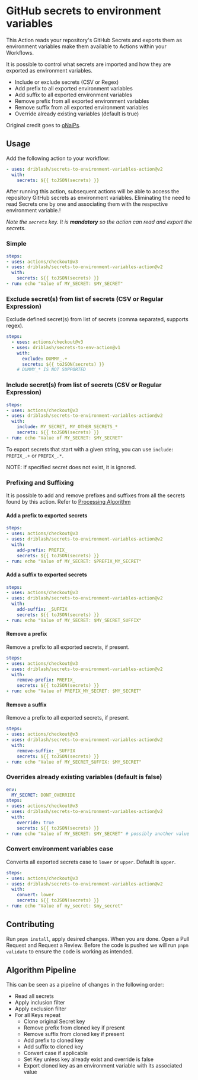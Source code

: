 # GitHub secrets to environment variables

This Action reads your repository's GitHub Secrets and exports them as environment variables make them available to Actions within your Workflows.

It is possible to control what secrets are imported and how they are exported as environment variables.

- Include or exclude secrets (CSV or Regex)
- Add prefix to all exported environment variables
- Add suffix to all exported environment variables
- Remove prefix from all exported environment variables
- Remove suffix from all exported environment variables
- Override already existing variables (default is true)

Original credit goes to [oNaiPs](https://github.com/oNaiPs/secrets-to-env-action).

## Usage

Add the following action to your workflow:

```yaml
- uses: driblash/secrets-to-environment-variables-action@v2
  with:
    secrets: ${{ toJSON(secrets) }}
```

After running this action, subsequent actions will be able to access the repository GitHub secrets as environment variables. Eliminating the need to read Secrets one by one and associating them with the respective environment variable.!

_Note the `secrets` key. It is **mandatory** so the action can read and export the secrets._

### Simple

```yaml
steps:
- uses: actions/checkout@v3
- uses: driblash/secrets-to-environment-variables-action@v2
  with:
    secrets: ${{ toJSON(secrets) }}
- run: echo "Value of MY_SECRET: $MY_SECRET"
```

### Exclude secret(s) from list of secrets (CSV or Regular Expression)

Exclude defined secret(s) from list of secrets (comma separated, supports regex).

```yaml
steps:
  - uses: actions/checkout@v3
  - uses: driblash/secrets-to-env-action@v1
    with:
      exclude: DUMMY_.+
      secrets: ${{ toJSON(secrets) }}
    # DUMMY_* IS NOT SUPPORTED
```

### Include secret(s) from list of secrets (CSV or Regular Expression)

```yaml
steps:
- uses: actions/checkout@v3
- uses: driblash/secrets-to-environment-variables-action@v2
  with:
    include: MY_SECRET, MY_OTHER_SECRETS_*
    secrets: ${{ toJSON(secrets) }}
- run: echo "Value of MY_SECRET: $MY_SECRET"
```

To export secrets that start with a given string, you can use `include: PREFIX_.+` or `PREFIX_.*`.

NOTE: If specified secret does not exist, it is ignored.

### Prefixing and Suffixing

It is possible to add and remove prefixes and suffixes from all the secrets found by this action. Refer to [Processing Algorithm](#algorithm-pipeline)

#### Add a prefix to exported secrets

```yaml
steps:
- uses: actions/checkout@v3
- uses: driblash/secrets-to-environment-variables-action@v2
  with:
    add-prefix: PREFIX_
    secrets: ${{ toJSON(secrets) }}
- run: echo "Value of MY_SECRET: $PREFIX_MY_SECRET"
```

#### Add a suffix to exported secrets

```yaml
steps:
- uses: actions/checkout@v3
- uses: driblash/secrets-to-environment-variables-action@v2
  with:
    add-suffix: _SUFFIX
    secrets: ${{ toJSON(secrets) }}
- run: echo "Value of MY_SECRET: $MY_SECRET_SUFFIX"
```

#### Remove a prefix

Remove a prefix to all exported secrets, if present.

```yaml
steps:
- uses: actions/checkout@v3
- uses: driblash/secrets-to-environment-variables-action@v2
  with:
    remove-prefix: PREFIX_
    secrets: ${{ toJSON(secrets) }}
- run: echo "Value of PREFIX_MY_SECRET: $MY_SECRET"
```

#### Remove a suffix

Remove a prefix to all exported secrets, if present.

```yaml
steps:
- uses: actions/checkout@v3
- uses: driblash/secrets-to-environment-variables-action@v2
  with:
    remove-suffix: _SUFFIX
    secrets: ${{ toJSON(secrets) }}
- run: echo "Value of MY_SECRET_SUFFIX: $MY_SECRET"
```

### Overrides already existing variables (default is **false**)

```yaml
env:
  MY_SECRET: DONT_OVERRIDE
steps:
- uses: actions/checkout@v3
- uses: driblash/secrets-to-environment-variables-action@v2
  with:
    override: true
    secrets: ${{ toJSON(secrets) }}
- run: echo "Value of MY_SECRET: $MY_SECRET" # possibly another value
```

### Convert environment variables case

Converts all exported secrets case to `lower` or `upper`. Default is `upper`.

```yaml
steps:
- uses: actions/checkout@v3
- uses: driblash/secrets-to-environment-variables-action@v2
  with:
    convert: lower
    secrets: ${{ toJSON(secrets) }}
- run: echo "Value of my_secret: $my_secret"
```

## Contributing

Run `pnpm install`, apply desired changes. When you are done. Open a Pull Request and Request a Review. Before the code is pushed we will run `pnpm validate` to ensure the code is working as intended.

## Algorithm Pipeline

This can be seen as a pipeline of changes in the following order:

- Read all secrets
- Apply inclusion filter
- Apply exclusion filter
- For all Keys repeat
  - Clone original Secret key
  - Remove prefix from cloned key if present
  - Remove suffix from cloned key if present
  - Add prefix to cloned key
  - Add suffix to cloned key
  - Convert case if applicable
  - Set Key unless key already exist and override is false
  - Export cloned key as an environment variable with its associated value

